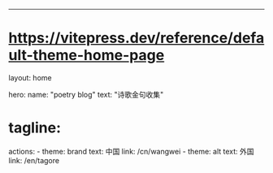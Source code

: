 ---
# https://vitepress.dev/reference/default-theme-home-page
layout: home

hero:
  name: "poetry blog"
  text: "诗歌金句收集"
  # tagline: 
  actions:
    - theme: brand
      text: 中国
      link: /cn/wangwei
    - theme: alt
      text: 外国
      link: /en/tagore


